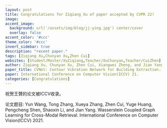 ```yaml
---
layout: post
title: Congratulations for Ziqiang Xu of paper accepted by CVPR 22!
image:
accent_image:
  background: url('/assets/img/blog/jj-ying.jpg') center/cover
  overlay: false
accent_color: '#ccc'
theme_color: '#ccc'
invert_sidebar: true
description: "recent paper."
tags: [Ziqiang Xu,Chunyan Xu,Zhen Cui]
websites: [Student/Master/XuZiqiang,Teacher/XuChunyan,Teacher/CuiZhen]
author: Ziqiang Xu, Chunyan Xu, Zhen Cui, Xiangwei Zheng, and Jian Yang.
paper_title: CVNet: Contour Vibration Network for Building Extraction.
paper: International Conference on Computer Vision(ICCV) 21.
categories: [Congratulations]
---
```


祝贺王贇的论文被ICCV收录。

论文题目: Yun Wang, Tong Zhang, Xueya Zhang, Zhen Cui, Yuge Huang, Pengcheng Shen, Shaoxin Li, and Jian Yang. Wasserstein Coupled Graph Learning for Cross-Modal Retrieval. International Conference on Computer Vision(ICCV) 2021.
